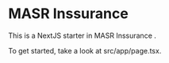 # MASR Inssurance

This is a NextJS starter in MASR Inssurance .

To get started, take a look at src/app/page.tsx.
